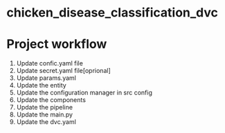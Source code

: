 # chicken_disease_classification_dvc

# Project workflow

1. Update confic.yaml file
2. Update secret.yaml file[oprional]
3. Update params.yaml
4. Update the entity
5. Update the configuration manager in src config
6. Update the components
7. Update the pipeline
8. Update the main.py
9. Update the dvc.yaml